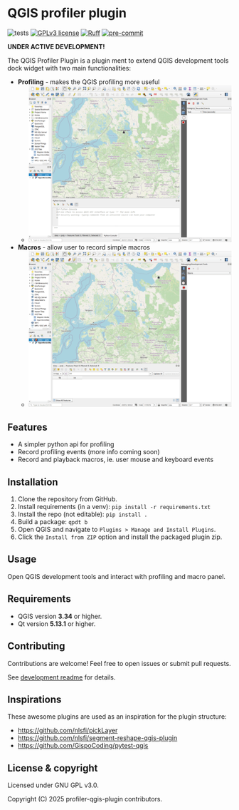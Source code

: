 # QGIS profiler plugin

![tests](https://github.com/Joonalai/profiler-qgis-plugin/workflows/Tests/badge.svg)
[![GPLv3 license](https://img.shields.io/badge/License-GPLv3-blue.svg)](http://perso.crans.org/besson/LICENSE.html)
[![Ruff](https://img.shields.io/endpoint?url=https://raw.githubusercontent.com/astral-sh/ruff/main/assets/badge/v2.json)](https://github.com/astral-sh/ruff)
[![pre-commit](https://img.shields.io/badge/pre--commit-enabled-brightgreen?logo=pre-commit&logoColor=white)](https://github.com/pre-commit/pre-commit)

**UNDER ACTIVE DEVELOPMENT!**

The QGIS Profiler Plugin is a plugin ment to extend QGIS development tools
dock widget with two main functionalities:

* **Profiling** - makes the QGIS profiling more useful
  * ![profiling.gif](docs/profiling.gif?raw=True "Profiling")
* **Macros** - allow user to record simple macros
  * ![macro.gif](docs/macro.gif?raw=True "Profiling")

## Features

* A simpler python api for profiling
* Record profiling events (more info coming soon)
* Record and playback macros, ie. user mouse and keyboard events

## Installation

1. Clone the repository from GitHub.
2. Install requirements (in a venv): `pip install -r requirements.txt`
3. Install the repo (not editable): `pip install .`
4. Build a package: `qpdt b`
5. Open QGIS and navigate to `Plugins > Manage and Install Plugins`.
6. Click the `Install from ZIP` option and install the packaged plugin zip.

## Usage

Open QGIS development tools and interact with profiling and macro panel.

## Requirements

* QGIS version **3.34** or higher.
* Qt version **5.13.1** or higher.

## Contributing

Contributions are welcome! Feel free to open issues or submit pull requests.

See [development readme](docs/DEVELOPMENT.md) for details.

## Inspirations

These awesome plugins are used as an inspiration for the plugin structure:

* <https://github.com/nlsfi/pickLayer>
* <https://github.com/nlsfi/segment-reshape-qgis-plugin>
* <https://github.com/GispoCoding/pytest-qgis>

## License & copyright

Licensed under GNU GPL v3.0.

Copyright (C) 2025 profiler-qgis-plugin contributors.
